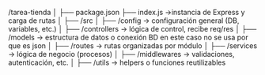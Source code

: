 /tarea-tienda
│
├── package.json
├── index.js →instancia de Express y carga de rutas
│
├── /src
│ ├── /config → configuración general (DB, variables, etc.)
│ ├── /controllers → lógica de control, recibe req/res
│ ├── /models → estructura de datos o conexión BD en este caso no se usa por que es json
│ ├── /routes → rutas organizadas por módulo
│ ├── /services → lógica de negocio (procesos)
│ ├── /middlewares → validaciones, autenticación, etc.
│ ├── /utils → helpers o funciones reutilizables
